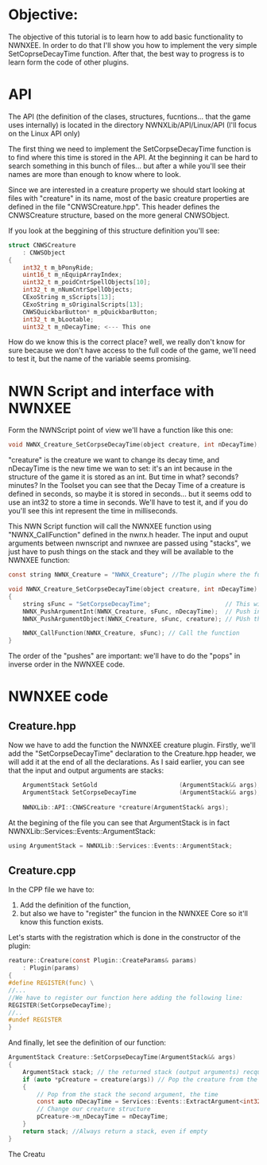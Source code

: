 # Objective: 

The objective of this tutorial is to learn how to add basic functionality to NWNXEE. In order to do that I'll show you how to implement the very simple SetCoprseDecayTime function. After that, the best way to progress is to learn form the code of other plugins. 

# API

The API (the definition of the clases, structures, fucntions... that the game uses internally) is located in the directory NWNXLib/API/Linux/API (I'll focus on the Linux API only)

The first thing we need to implement the SetCorpseDecayTime function is to find where this time is stored in the API. At the beginning it can be hard to search something in this bunch of files... but after a while you'll see their names are more than enough to know where to look. 

Since we are interested in a creature property we should start looking at files with "creature" in its name, most of the basic creature properties are defined in the file "CNWSCreature.hpp". This header defines the CNWSCreature structure, based on the more general CNWSObject.

If you look at the beggining of this structure definition you'll see:

```C
struct CNWSCreature
    : CNWSObject
{
    int32_t m_bPonyRide;
    uint16_t m_nEquipArrayIndex;
    uint32_t m_poidCntrSpellObjects[10];
    int32_t m_nNumCntrSpellObjects;
    CExoString m_sScripts[13];
    CExoString m_sOriginalScripts[13];
    CNWSQuickbarButton* m_pQuickbarButton;
    int32_t m_bLootable;
    uint32_t m_nDecayTime; <--- This one
 ```
How do we know this is the correct place? well, we really don't know for sure because we don't have access to the full code of the game, we'll need to test it, but the name of the variable seems promising.

# NWN Script and interface with NWNXEE

Form the NWNScript point of view we'll have a function like this one:

```C
void NWNX_Creature_SetCorpseDecayTime(object creature, int nDecayTime);
```
"creature" is the creature we want to change its decay time, and nDecayTime is the new time we wan to set: it's an int because in the structure of the game it is stored as an int. But time in what? seconds? minutes? In the Toolset you can see that the Decay Time of a creature is defined in seconds, so maybe it is stored in seconds... but it seems odd to use an int32 to store a time in seconds. We'll have to test it, and if you do you'll see this int represent the time in milliseconds.

This NWN Script function will call the NWNXEE function using "NWNX_CallFunction" defined in the nwnx.h header. The input and ouput arguments between nwnscript and nwnxee are passed using "stacks", we just have to push things on the stack and they will be available to the NWNXEE function:

```C
const string NWNX_Creature = "NWNX_Creature"; //The plugin where the function is

void NWNX_Creature_SetCorpseDecayTime(object creature, int nDecayTime)
{
    string sFunc = "SetCorpseDecayTime";                     // This will be the name of the NWNXEE function we want to call
    NWNX_PushArgumentInt(NWNX_Creature, sFunc, nDecayTime);  // Push into the stack the decay time
    NWNX_PushArgumentObject(NWNX_Creature, sFunc, creature); // PUsh the creature object

    NWNX_CallFunction(NWNX_Creature, sFunc); // Call the function
}
```
The order of the "pushes" are important: we'll have to do the "pops" in inverse order in the NWNXEE code.

# NWNXEE code

## Creature.hpp
Now we have to add the function the NWNXEE creature plugin. Firstly, we'll add the "SetCorpseDecayTime" declaration to the Creature.hpp header, we will add it at the end of all the declarations. As I said earlier, you can see that the input and output arguments are stacks:

```C
    ArgumentStack SetGold                       (ArgumentStack&& args);
    ArgumentStack SetCorpseDecayTime            (ArgumentStack&& args); <---- Here
    
    NWNXLib::API::CNWSCreature *creature(ArgumentStack& args);
```

At the begining of the file you can see that ArgumentStack is in fact NWNXLib::Services::Events::ArgumentStack:

```C
using ArgumentStack = NWNXLib::Services::Events::ArgumentStack;
```

## Creature.cpp

In the CPP file we have to: 

1. Add the definition of the function, 
2. but also we have to "register" the funcion in the NWNXEE Core so it'll know this function exists.

Let's starts with the registration which is done in the constructor of the plugin:

```C
reature::Creature(const Plugin::CreateParams& params)
    : Plugin(params)
{
#define REGISTER(func) \
//...
//We have to register our function here adding the following line:
REGISTER(SetCorpseDecayTime); 
//..
#undef REGISTER
}
```
And finally, let see the definition of our function:

```C
ArgumentStack Creature::SetCorpseDecayTime(ArgumentStack&& args)
{
    ArgumentStack stack; // the returned stack (output arguments) recquired even if we return nothing
    if (auto *pCreature = creature(args)) // Pop the creature from the stack using function creature (see note below)
    {
        // Pop from the stack the second argument, the time
        const auto nDecayTime = Services::Events::ExtractArgument<int32_t>(args); ASSERT(nDecayTime >= 0); 
        // Change our creature structure
        pCreature->m_nDecayTime = nDecayTime;
    }
    return stack; //Always return a stack, even if empty
}
``` 
The Creatu



